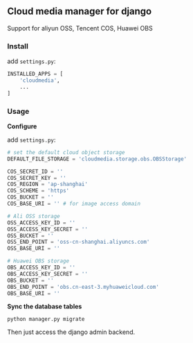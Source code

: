 ## Cloud media manager for django

Support for aliyun OSS, Tencent COS, Huawei OBS 

### Install

add `settings.py`:

```py
INSTALLED_APPS = [
    'cloudmedia',
    ...
]
```


### Usage

**Configure**

add `settings.py`:

```python
# set the default cloud object storage
DEFAULT_FILE_STORAGE = 'cloudmedia.storage.obs.OBSStorage'

COS_SECRET_ID = ''
COS_SECRET_KEY = ''
COS_REGION = 'ap-shanghai'
COS_SCHEME = 'https'
COS_BUCKET = ''
COS_BASE_URI = '' # for image access domain

# Ali OSS storage
OSS_ACCESS_KEY_ID = ''
OSS_ACCESS_KEY_SECRET = ''
OSS_BUCKET = ''
OSS_END_POINT = 'oss-cn-shanghai.aliyuncs.com'
OSS_BASE_URI = ''

# Huawei OBS storage
OBS_ACCESS_KEY_ID = ''
OBS_ACCESS_KEY_SECRET = ''
OBS_BUCKET = ''
OBS_END_POINT = 'obs.cn-east-3.myhuaweicloud.com'
OBS_BASE_URI = ''
```

**Sync the database tables**

```shell
python manager.py migrate
```

Then just access the django admin backend.